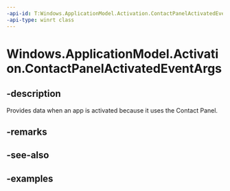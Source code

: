 ```yaml
---
-api-id: T:Windows.ApplicationModel.Activation.ContactPanelActivatedEventArgs
-api-type: winrt class
---
```


<!-- Class syntax.
public class ContactPanelActivatedEventArgs : IActivatedEventArgs, IActivatedEventArgsWithUser, IContactPanelActivatedEventArgs
-->

# Windows.ApplicationModel.Activation.ContactPanelActivatedEventArgs

## -description

Provides data when an app is activated because it uses the Contact Panel. 

## -remarks

## -see-also

## -examples

